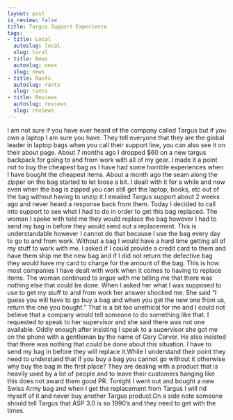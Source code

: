 ```yaml
--- 
layout: post
is_review: false
title: Targus Support Experience
tags: 
- title: Local
  autoslug: local
  slug: local
- title: News
  autoslug: news
  slug: news
- title: Rants
  autoslug: rants
  slug: rants
- title: Reviews
  autoslug: reviews
  slug: reviews
---
```

I am not sure if you have ever heard of the company called Targus but if you own a laptop I am sure you have. They tell everyone that they are the global leader in laptop bags when you call their support line, you can also see it on their about page. About 7 months ago I dropped $60 on a new targus backpack for going to and from work with all of my gear. I made it a point not to buy the cheapest bag as I have had some horrible experiences when I have bought the cheapest items. About a month ago the seam along the zipper on the bag started to let loose a bit. I dealt with it for a while and now even when the bag is zipped you can still get the laptop, books, etc out of the bag without having to unzip it.I emailed Targus support about 2 weeks ago and never heard a response back from them. Today I decided to call into support to see what I had to do in order to get this bag replaced. The woman I spoke with told me they would replace the bag however I had to send my bag in before they would send out a replacement. This is understandable however I cannot do that because I use the bag every day to go to and from work. Without a bag I would have a hard time getting all of my stuff to work with me. I asked if I could provide a credit card to them and have them ship me the new bag and if I did not return the defective bag they would have my card to charge for the amount of the bag. This is how most companies I have dealt with work when it comes to having to replace items. The woman continued to argue with me telling me that there was nothing else that could be done. When I asked her what I was supposed to use to get my stuff to and from work her answer shocked me. She said “I guess you will have to go buy a bag and when you get the new one from us, return the one you bought.” That is a bit too unethical for me and I could not believe that a company would tell someone to do something like that. I requested to speak to her supervisor and she said there was not one available. Oddly enough after insisting I speak to a supervisor she got me on the phone with a gentleman by the name of Gary Carver. He also insisted that there was nothing that could be done about this situation. I have to send my bag in before they will replace it.While I understand their point they need to understand that if you buy a bag you cannot go without it otherwise why buy the bag in the first place? They are dealing with a product that is heavily used by a lot of people and to leave their customers hanging like this does not award them good PR. Tonight I went out and bought a new Swiss Army bag and when I get the replacement from Targus I will rid myself of it and never buy another Targus product.On a side note someone should tell Targus that ASP 3.0 is so 1990’s and they need to get with the times.
